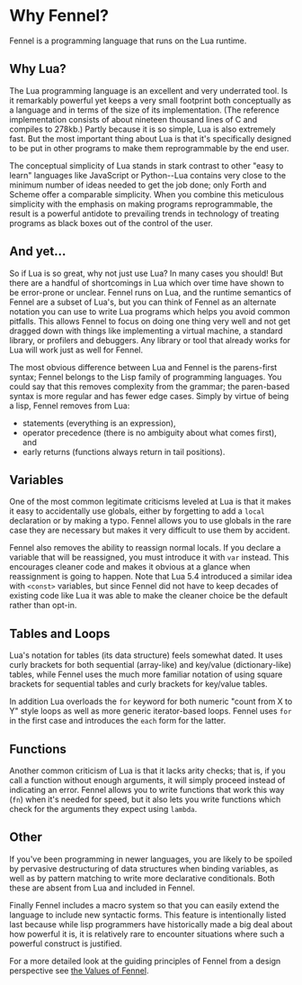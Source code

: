 # Why Fennel?

Fennel is a programming language that runs on the Lua runtime.

## Why Lua?

The Lua programming language is an excellent and very underrated tool. Is it
remarkably powerful yet keeps a very small footprint both conceptually as a
language and in terms of the size of its implementation. (The reference
implementation consists of about nineteen thousand lines of C and compiles to
278kb.) Partly because it is so simple, Lua is also extremely fast. But the
most important thing about Lua is that it's specifically designed to be put
in other programs to make them reprogrammable by the end user.

The conceptual simplicity of Lua stands in stark contrast to other "easy to
learn" languages like JavaScript or Python--Lua contains very close to the
minimum number of ideas needed to get the job done; only Forth and Scheme
offer a comparable simplicity. When you combine this meticulous simplicity
with the emphasis on making programs reprogrammable, the result is a powerful
antidote to prevailing trends in technology of treating programs as black
boxes out of the control of the user.

## And yet...

So if Lua is so great, why not just use Lua? In many cases you should!  But
there are a handful of shortcomings in Lua which over time have shown to be
error-prone or unclear. Fennel runs on Lua, and the runtime semantics of
Fennel are a subset of Lua's, but you can think of Fennel as an alternate
notation you can use to write Lua programs which helps you avoid common
pitfalls. This allows Fennel to focus on doing one thing very well and not get
dragged down with things like implementing a virtual machine, a standard
library, or profilers and debuggers. Any library or tool that already works
for Lua will work just as well for Fennel.

The most obvious difference between Lua and Fennel is the parens-first
syntax; Fennel belongs to the Lisp family of programming languages. You could
say that this removes complexity from the grammar; the paren-based syntax is
more regular and has fewer edge cases. Simply by virtue of being a lisp,
Fennel removes from Lua:

* statements (everything is an expression),
* operator precedence (there is no ambiguity about what comes first), and
* early returns (functions always return in tail positions).

## Variables

One of the most common legitimate criticisms leveled at Lua is that it makes
it easy to accidentally use globals, either by forgetting to add a `local`
declaration or by making a typo. Fennel allows you to use globals in the rare
case they are necessary but makes it very difficult to use them by accident.

Fennel also removes the ability to reassign normal locals. If you declare a
variable that will be reassigned, you must introduce it with `var`
instead. This encourages cleaner code and makes it obvious at a glance when
reassignment is going to happen. Note that Lua 5.4 introduced a similar idea
with `<const>` variables, but since Fennel did not have to keep decades of
existing code like Lua it was able to make the cleaner choice be the default
rather than opt-in.

## Tables and Loops

Lua's notation for tables (its data structure) feels somewhat dated. It uses
curly brackets for both sequential (array-like) and key/value
(dictionary-like) tables, while Fennel uses the much more familiar notation
of using square brackets for sequential tables and curly brackets for
key/value tables.

In addition Lua overloads the `for` keyword for both numeric "count from X to
Y" style loops as well as more generic iterator-based loops. Fennel
uses `for` in the first case and introduces the `each` form for the latter.

## Functions

Another common criticism of Lua is that it lacks arity checks; that is, if
you call a function without enough arguments, it will simply proceed instead
of indicating an error. Fennel allows you to write functions that work this
way (`fn`) when it's needed for speed, but it also lets you write functions
which check for the arguments they expect using `lambda`.

## Other

If you've been programming in newer languages, you are likely to be spoiled
by pervasive destructuring of data structures when binding variables, as well
as by pattern matching to write more declarative conditionals. Both these are
absent from Lua and included in Fennel.

Finally Fennel includes a macro system so that you can easily extend the
language to include new syntactic forms. This feature is intentionally listed
last because while lisp programmers have historically made a big deal about
how powerful it is, it is relatively rare to encounter situations where such
a powerful construct is justified.

For a more detailed look at the guiding principles of Fennel from a
design perspective see [the Values of Fennel](values).
